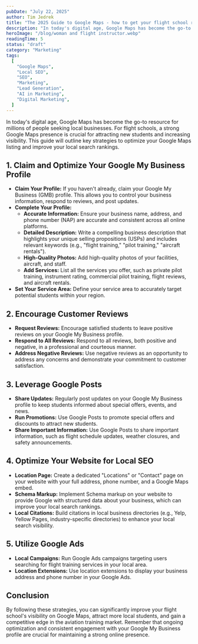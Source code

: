 ```yaml
---
pubDate: "July 22, 2025"
author: Tim Jedrek
title: "The 2025 Guide to Google Maps - how to get your flight school ranked on the map"
description: "In today's digital age, Google Maps has become the go-to resource for millions of people seeking local businesses. For flight schools, a strong Google Maps presence is crucial for attracting new students and increasing visibility. This guide will outline key strategies to optimize your Google Maps listing and improve your local search rankings."
heroImage: "/blog/woman and flight instructor.webp"
readingTime: 5
status: "draft"
category: "Marketing"
tags:
  [
    "Google Maps",
    "Local SEO",
    "SEO",
    "Marketing",
    "Lead Generation",
    "AI in Marketing",
    "Digital Marketing",
  ]
---
```


In today's digital age, Google Maps has become the go-to resource for millions of people seeking local businesses. For flight schools, a strong Google Maps presence is crucial for attracting new students and increasing visibility. This guide will outline key strategies to optimize your Google Maps listing and improve your local search rankings.

## 1. Claim and Optimize Your Google My Business Profile

- **Claim Your Profile:** If you haven't already, claim your Google My Business (GMB) profile. This allows you to control your business information, respond to reviews, and post updates.
- **Complete Your Profile:**
  - **Accurate Information:** Ensure your business name, address, and phone number (NAP) are accurate and consistent across all online platforms.
  - **Detailed Description:** Write a compelling business description that highlights your unique selling propositions (USPs) and includes relevant keywords (e.g., "flight training," "pilot training," "aircraft rentals").
  - **High-Quality Photos:** Add high-quality photos of your facilities, aircraft, and staff.
  - **Add Services:** List all the services you offer, such as private pilot training, instrument rating, commercial pilot training, flight reviews, and aircraft rentals.
- **Set Your Service Area:** Define your service area to accurately target potential students within your region.

## 2. Encourage Customer Reviews

- **Request Reviews:** Encourage satisfied students to leave positive reviews on your Google My Business profile.
- **Respond to All Reviews:** Respond to all reviews, both positive and negative, in a professional and courteous manner.
- **Address Negative Reviews:** Use negative reviews as an opportunity to address any concerns and demonstrate your commitment to customer satisfaction.

## 3. Leverage Google Posts

- **Share Updates:** Regularly post updates on your Google My Business profile to keep students informed about special offers, events, and news.
- **Run Promotions:** Use Google Posts to promote special offers and discounts to attract new students.
- **Share Important Information:** Use Google Posts to share important information, such as flight schedule updates, weather closures, and safety announcements.

## 4. Optimize Your Website for Local SEO

- **Location Page:** Create a dedicated "Locations" or "Contact" page on your website with your full address, phone number, and a Google Maps embed.
- **Schema Markup:** Implement Schema markup on your website to provide Google with structured data about your business, which can improve your local search rankings.
- **Local Citations:** Build citations in local business directories (e.g., Yelp, Yellow Pages, industry-specific directories) to enhance your local search visibility.

## 5. Utilize Google Ads

- **Local Campaigns:** Run Google Ads campaigns targeting users searching for flight training services in your local area.
- **Location Extensions:** Use location extensions to display your business address and phone number in your Google Ads.

## Conclusion

By following these strategies, you can significantly improve your flight school's visibility on Google Maps, attract more local students, and gain a competitive edge in the aviation training market. Remember that ongoing optimization and consistent engagement with your Google My Business profile are crucial for maintaining a strong online presence.
